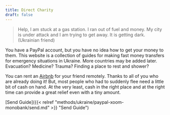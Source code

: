```yaml
---
title: Direct Charity
draft: false
---
```


> Help, I am stuck at a gas station. I ran out of fuel and money. My city is under attack and I am trying to get away. It is getting dark. (Ukrainian friend)

You have a PayPal account, but you have no idea how to get your money to them. This website is a collection of guides for making fast money transfers for emergency situations in Ukraine. More countries may be added later. Evacuation? Medicine? Trauma? Finding a place to rest and shower?

You can rent an [Airbnb](https://www.airbnb.com/) for your friend remotely. Thanks to all of you who are already doing it! But, most people who had to suddenly flee need a little bit of cash on hand. At the very least, cash in the right place and at the right time can provide a great relief even with a tiny amount.

[Send Guide]({{< relref "methods/ukraine/paypal-xoom-monobank/send.md" >}} "Send Guide")

